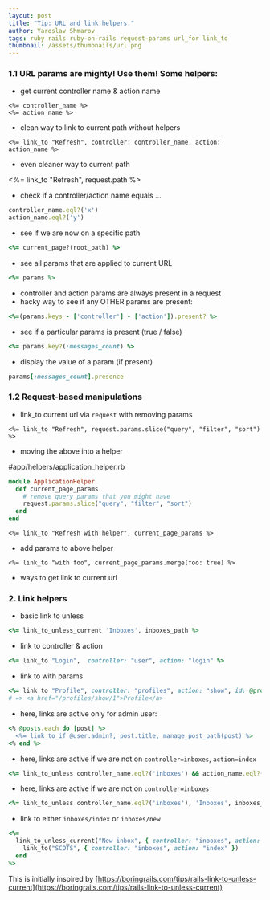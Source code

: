 ```yaml
---
layout: post
title: "Tip: URL and link helpers."
author: Yaroslav Shmarov
tags: ruby rails ruby-on-rails request-params url_for link_to
thumbnail: /assets/thumbnails/url.png
---
```


### 1.1 URL params are mighty! Use them! Some helpers:

* get current controller name & action name

```
<%= controller_name %>
<%= action_name %>
```

* clean way to link to current path without helpers

```erb
<%= link_to "Refresh", controller: controller_name, action: action_name %>
```

* even cleaner way to current path

<%= link_to "Refresh", request.path %>

* check if a controller/action name equals ...

```ruby
controller_name.eql?('x')
action_name.eql?('y')

```

* see if we are now on a specific path

```ruby
<%= current_page?(root_path) %>
```

* see all params that are applied to current URL

```ruby
<%= params %>
```

* controller and action params are always present in a request
* hacky way to see if any OTHER params are present:

```ruby
<%=(params.keys - ['controller'] - ['action']).present? %>
```

* see if a particular params is present (true / false)

```ruby
<%= params.key?(:messages_count) %>
```

* display the value of a param (if present)

```ruby
params[:messages_count].presence
```

### 1.2 Request-based manipulations 

* link_to current url via `request` with removing params

```erb
<%= link_to "Refresh", request.params.slice("query", "filter", "sort") %>
```

* moving the above into a helper

#app/helpers/application_helper.rb
```ruby
module ApplicationHelper
  def current_page_params
    # remove query params that you might have
    request.params.slice("query", "filter", "sort")
  end
end
```

```erb
<%= link_to "Refresh with helper", current_page_params %>
```

* add params to above helper

```erb
<%= link_to "with foo", current_page_params.merge(foo: true) %>
```

* ways to get link to current url


### 2. Link helpers

* basic link to unless

```ruby
<%= link_to_unless_current 'Inboxes', inboxes_path %>
```

* link to controller & action

```ruby
<%= link_to "Login",  controller: "user", action: "login" %>
```

* link to with params
```ruby
<%= link_to "Profile", controller: "profiles", action: "show", id: @profile %>
# => <a href="/profiles/show/1">Profile</a>
```

* here, links are active only for admin user:

```ruby
<% @posts.each do |post| %>
  <%= link_to_if @user.admin?, post.title, manage_post_path(post) %>
<% end %>
```

* here, links are active if we are not on `controller=inboxes`, `action=index`

```ruby
<%= link_to_unless controller_name.eql?('inboxes') && action_name.eql?('index'), 'Inboxes', inboxes_path %>
```

* here, links are active if we are not on `controller=inboxes`

```ruby
<%= link_to_unless controller_name.eql?('inboxes'), 'Inboxes', inboxes_path %>
```

* link to either `inboxes/index` or `inboxes/new`
```ruby
<%=
  link_to_unless_current("New inbox", { controller: "inboxes", action: "new" }) do
    link_to("SCOTS", { controller: "inboxes", action: "index" })
  end
%>
```

This is initially inspired by [https://boringrails.com/tips/rails-link-to-unless-current](https://boringrails.com/tips/rails-link-to-unless-current)
